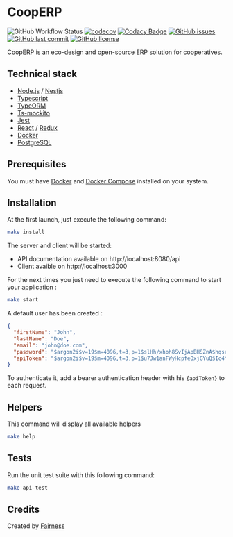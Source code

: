 # CoopERP

![GitHub Workflow Status](https://img.shields.io/github/workflow/status/mmarchois/cooperp/CI)
[![codecov](https://codecov.io/gh/mmarchois/cooperp/branch/master/graph/badge.svg)](https://codecov.io/gh/mmarchois/cooperp)
[![Codacy Badge](https://api.codacy.com/project/badge/Grade/f1e9a74c64bd478b9c00d04c984466b8)](https://www.codacy.com/manual/mmarchois/cooperp?utm_source=github.com&utm_medium=referral&utm_content=mmarchois/cooperp&utm_campaign=Badge_Grade)
[![GitHub issues](https://img.shields.io/github/issues/mmarchois/cooperp.svg)](https://github.com/surmon-china/nodepress/issues)
[![GitHub last commit](https://img.shields.io/github/last-commit/mmarchois/cooperp.svg)](https://github.com/mmarchois/cooperp)
[![GitHub license](https://img.shields.io/github/license/mmarchois/cooperp.svg)](https://github.com/mmarchois/cooperp)

CoopERP is an eco-design and open-source ERP solution for cooperatives.

## Technical stack

- [Node.js](https://nodejs.org) / [Nestjs](https://nestjs.com/)
- [Typescript](https://www.typescriptlang.org/)
- [TypeORM](https://typeorm.io)
- [Ts-mockito](https://github.com/NagRock/ts-mockito)
- [Jest](https://jestjs.io/)
- [React](https://fr.reactjs.org/) / [Redux](https://redux.js.org/)
- [Docker](https://www.docker.com/)
- [PostgreSQL](https://www.postgresql.org/)

## Prerequisites

You must have [Docker](https://www.docker.com/) and [Docker Compose](https://docs.docker.com/compose/) installed on your system.

## Installation

At the first launch, just execute the following command:

```bash
make install
```

The server and client will be started:

- API documentation available on http://localhost:8080/api
- Client avaible on http://localhost:3000

For the next times you just need to execute the following command to start your application :

```bash
make start
```

A default user has been created :

```json
{
  "firstName": "John",
  "lastName": "Doe",
  "email": "john@doe.com",
  "password": "$argon2i$v=19$m=4096,t=3,p=1$slHh/xhoh8SvIjApBHSZnA$hqsry11DeWbNYsFnzADPkYOP2WQrf0yqDXGC3xjSX9A", # john
  "apiToken": "$argon2i$v=19$m=4096,t=3,p=1$u7Jw1anFWyHcpfeOxjGYuQ$Ic4YheZZK9aF81q7CW8geSiG6Bsy+f52EnKTyzBlEXE"
}
```

To authenticate it, add a bearer authentication header with his `{apiToken}` to each request.

## Helpers

This command will display all available helpers

```bash
make help
```

## Tests

Run the unit test suite with this following command:

```bash
make api-test
```

## Credits

Created by [Fairness](https://fairness.coop)
